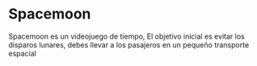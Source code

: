 # Spacemoon
Spacemoon es un videojuego de tiempo, El objetivo inicial es evitar los disparos lunares, debes llevar a los pasajeros en un pequeño transporte espacial
